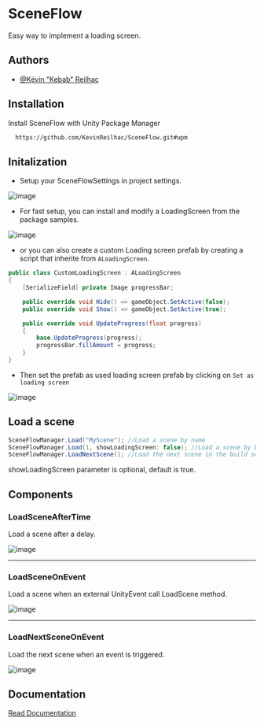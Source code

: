 # SceneFlow
Easy way to implement a loading screen.

## Authors

- [@Kévin "Kebab" Reilhac](https://www.github.com/KevinReilhac)


## Installation

Install SceneFlow with Unity Package Manager

```bash
  https://github.com/KevinReilhac/SceneFlow.git#upm
```

## Initalization

- Setup your SceneFlowSettings in project settings.

![image](https://github.com/user-attachments/assets/5395564c-41c1-49d2-9116-93268ab5f9ad)

- For fast setup, you can install and modify a LoadingScreen from the package samples.
 
![image](https://github.com/user-attachments/assets/e991af1f-0ca1-4780-b2b2-0a77d79785d7)


- or you can also create a custom Loading screen prefab by creating a script that inherite from `ALoadingScreen`.
```csharp
public class CustomLoadingScreen : ALoadingScreen
{
    [SerializeField] private Image progressBar;

    public override void Hide() => gameObject.SetActive(false);
    public override void Show() => gameObject.SetActive(true);

    public override void UpdateProgress(float progress)
    {
        base.UpdateProgress(progress);
        progressBar.fillAmount = progress;
    }
}
```

- Then set the prefab as used loading screen prefab by clicking on `Set as loading screen`

![image](https://github.com/user-attachments/assets/cdcbba0a-6225-489a-a948-46f98eb2f3bf)

## Load a scene
```csharp
SceneFlowManager.Load("MyScene"); //Load a scene by name
SceneFlowManager.Load(1, showLoadingScreen: false); //Load a scene by build index
SceneFlowManager.LoadNextScene(); //Load the next scene in the build settings
```
showLoadingScreen parameter is optional, default is true.

## Components
### LoadSceneAfterTime
Load a scene after a delay.

![image](https://github.com/user-attachments/assets/1141938d-2c05-4d51-bc11-858079122945)
__________
### LoadSceneOnEvent
Load a scene when an external UnityEvent call LoadScene method.

![image](https://github.com/user-attachments/assets/18267907-b22d-41de-9bfb-5b114da7e6e3)
__________
### LoadNextSceneOnEvent
Load the next scene when an event is triggered.

![image](https://github.com/user-attachments/assets/c61a6629-a822-46d9-aea4-dc48f35571bf)
## Documentation

[Read Documentation](https://kevinreilhac.github.io/SceneFlow/)
